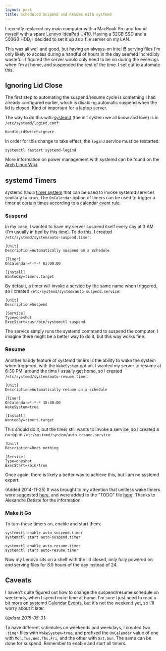 ```yaml
---
layout: post
title: Scheduled Suspend and Resume With systemd
---
```


I recently replaced my main computer with a MacBook Pro and found myself
with a spare [Lenovo IdeaPad U410][u410]. Having a 32GB SSD and a 500GB
HDD, I decided to set it up as a file server on my LAN.

This was all well and good, but having an always-on Intel i5 serving
files I'm only likely to access during a handful of hours in the day
seemed incredibly wasteful. I figured the server would only need to be
on during the evenings when I'm at home, and suspended the rest of the
time. I set out to automate this.

 [u410]: http://shop.lenovo.com/us/en/laptops/ideapad/u-series/u410/

## Ignoring Lid Close

The first step to automating the suspend/resume cycle is something I had
already configured earlier, which is disabling automatic suspend when
the lid is closed. Kind of important for a laptop server.

The way to do this with [systemd][systemd] (the init system we all know and
love) is in `/etc/systemd/logind.conf`:

    HandleLidSwitch=ignore

In order for this change to take effect, the `logind` service must be
restarted:

    systemctl restart systemd-logind

More information on power management with systemd can be found on the
[Arch Linux Wiki][archpm].

 [systemd]: http://freedesktop.org/wiki/Software/systemd/
 [archpm]: https://wiki.archlinux.org/index.php/Shutdown_Pressing_Power_Button#Power_management_with_systemd

## systemd Timers

systemd has a [timer system][timers] that can be used to invoke systemd
services similarly to cron. The `OnCalendar` option of timers can be
used to trigger a timer at certain times according to a [calendar event
rule][events].

 [timers]: http://www.freedesktop.org/software/systemd/man/systemd.timer.html
 [events]: http://www.freedesktop.org/software/systemd/man/systemd.time.html#Calendar%20Events

### Suspend

In my case, I wanted to have my server suspend itself every day at 3 AM
(I'm usually in bed by this time). To do this, I created
`/etc/systemd/system/auto-suspend.timer`:

    [Unit]
    Description=Automatically suspend on a schedule

    [Timer]
    OnCalendar=*-*-* 03:00:00

    [Install]
    WantedBy=timers.target

By default, a timer will invoke a service by the same name when
triggered, so I created `/etc/systemd/system/auto-suspend.service`:

    [Unit]
    Description=Suspend

    [Service]
    Type=oneshot
    ExecStart=/usr/bin/systemctl suspend

The service simply runs the systemd command to suspend the computer. I
imagine there might be a better way to do it, but this way works fine.

### Resume

Another handy feature of systemd timers is the ability to wake the
system when triggered, with the `WakeSystem` option. I wanted my server
to resume at 6:30 PM, around the time I usually get home, so I created
`/etc/systemd/system/auto-resume.timer`:

    [Unit]
    Description=Automatically resume on a schedule

    [Timer]
    OnCalendar=*-*-* 18:30:00
    WakeSystem=true

    [Install]
    WantedBy=timers.target

This should do it, but the timer still wants to invoke a service, so I
created a no-op in `/etc/systemd/system/auto-resume.service`:

    [Unit]
    Description=Does nothing

    [Service]
    Type=oneshot
    ExecStart=/bin/true

Once again, there is likely a better way to achieve this, but I am no
systemd expert.

(Added 2014-11-25) It was brought to my attention that unitless wake
timers were suggested [here][unitless-mail], and were added to the
"TODO" file [here][unitless-commit]. Thanks to Alexandre Detiste for the
information.

 [unitless-mail]: https://www.mail-archive.com/systemd-devel@lists.freedesktop.org/msg23910.html
 [unitless-commit]: https://github.com/systemd/systemd/commit/8483d73ff158ee0d51ccbba09a470cc6ae9b071a

### Make it Go

To turn these timers on, enable and start them:

    systemctl enable auto-suspend.timer
    systemctl start auto-suspend.timer

    systemctl enable auto-resume.timer
    systemctl start auto-resume.timer

Now my Lenovo sits on a shelf with the lid closed, only fully powered on
and serving files for 8.5 hours of the day instead of 24.

## Caveats

I haven't quite figured out how to change the suspend/resume schedule on
weekends, when I spend more time at home. I'm sure I just need to read a
bit more on [systemd Calendar Events][events], but it's not the weekend
yet, so I'll worry about it later.

*Update 2015-05-31:*

To have different schedules on weekends and weekdays, I created two `.timer`
files with `WakeSystem=true`, and prefixed the `OnCalendar` value of one with
`Mon,Tue,Wed,Thu,Fri`, and the other with `Sat,Sun`. The same can be done for
suspend. Remember to enable and start all timers.
